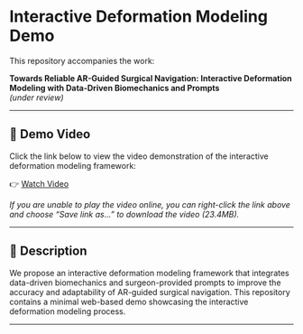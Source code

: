 # Interactive Deformation Modeling Demo

This repository accompanies the work:

**Towards Reliable AR-Guided Surgical Navigation: Interactive Deformation Modeling with Data-Driven Biomechanics and Prompts**  
*(under review)*

---

## 🎥 Demo Video

Click the link below to view the video demonstration of the interactive deformation modeling framework:

👉 [Watch Video](https://zhenghan98.github.io/video_demo/interactive_deformation_modeling.mp4)

*If you are unable to play the video online, you can right-click the link above and choose “Save link as...” to download the video (23.4MB).*

---

## 📄 Description

We propose an interactive deformation modeling framework that integrates data-driven biomechanics and surgeon-provided prompts to improve the accuracy and adaptability of AR-guided surgical navigation. This repository contains a minimal web-based demo showcasing the interactive deformation modeling process.

---
